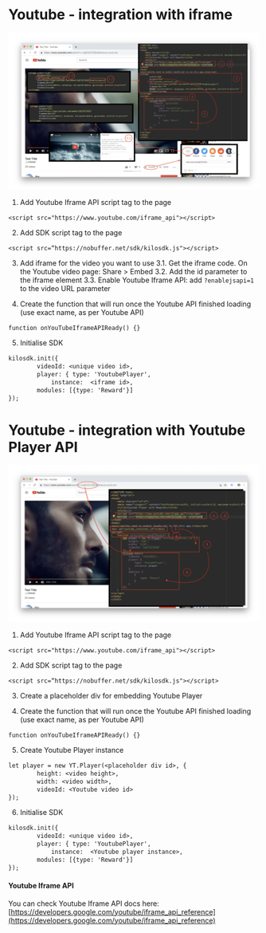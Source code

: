 # Youtube - integration with iframe
![image](https://raw.githubusercontent.com/verasitytech/docs/master/integrations/img/Youtube_iframe.png)
 
1. Add Youtube Iframe API script tag to the page
```
<script src="https://www.youtube.com/iframe_api"></script>
```

2. Add SDK script tag to the page
```
<script src=“https://nobuffer.net/sdk/kilosdk.js"></script>
```

3. Add iframe for the video you want to use
3.1. Get the iframe code. On the Youtube video page: Share > Embed
3.2. Add the id parameter to the iframe element
3.3. Enable Youtube Iframe API: add ```?enablejsapi=1``` to the video URL parameter

4. Create the function that will run once the Youtube API finished loading (use exact name, as per Youtube API)
```
function onYouTubeIframeAPIReady() {}
```

5. Initialise SDK
```
kilosdk.init({
		videoId: <unique video id>,
		player: { type: 'YoutubePlayer',
			instance:  <iframe id>,
		modules: [{type: 'Reward'}]
});
```

# Youtube - integration with Youtube Player API
![image](https://raw.githubusercontent.com/verasitytech/docs/master/integrations/img/Youtube_api.png)
 
1. Add Youtube Iframe API script tag to the page
```
<script src="https://www.youtube.com/iframe_api"></script>
```

2. Add SDK script tag to the page
```
<script src=“https://nobuffer.net/sdk/kilosdk.js"></script>
```

3. Create a placeholder div for embedding Youtube Player

4. Create the function that will run once the Youtube API finished loading (use exact name, as per Youtube API)
```
function onYouTubeIframeAPIReady() {}
```

5. Create Youtube Player instance
```
let player = new YT.Player(<placeholder div id>, {
		height: <video height>,
		width: <video width>,
		videoId: <Youtube video id>
});
```

6. Initialise SDK
```
kilosdk.init({
		videoId: <unique video id>,
		player: { type: 'YoutubePlayer',
			instance:  <Youtube player instance>,
		modules: [{type: 'Reward'}]
});
```


#### Youtube Iframe API

You can check Youtube Iframe API docs here: [https://developers.google.com/youtube/iframe_api_reference](https://developers.google.com/youtube/iframe_api_reference)